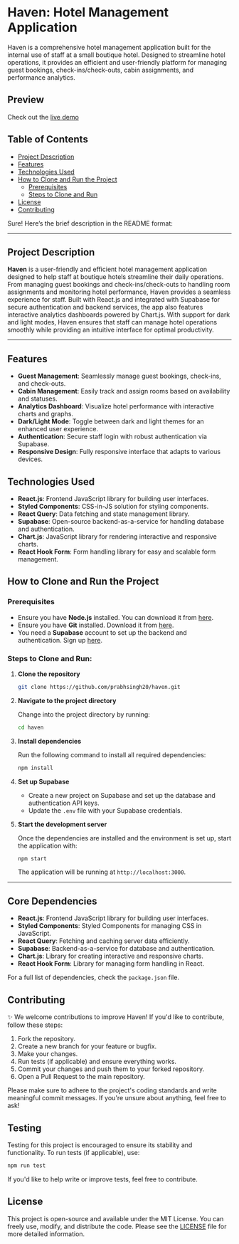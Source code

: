 # Haven: Hotel Management Application

Haven is a comprehensive hotel management application built for the internal use of staff at a small boutique hotel. Designed to streamline hotel operations, it provides an efficient and user-friendly platform for managing guest bookings, check-ins/check-outs, cabin assignments, and performance analytics.

## Preview

Check out the [live demo](https://haven-ten.vercel.app/login)

## Table of Contents

- [Project Description](#project-description)
- [Features](#features)
- [Technologies Used](#technologies-used)
- [How to Clone and Run the Project](#how-to-clone-and-run-the-project)
  - [Prerequisites](#prerequisites)
  - [Steps to Clone and Run](#steps-to-clone-and-run)
- [License](#license)
- [Contributing](#contributing)

Sure! Here’s the brief description in the README format:

---

## Project Description

**Haven** is a user-friendly and efficient hotel management application designed to help staff at boutique hotels streamline their daily operations. From managing guest bookings and check-ins/check-outs to handling room assignments and monitoring hotel performance, Haven provides a seamless experience for staff. Built with React.js and integrated with Supabase for secure authentication and backend services, the app also features interactive analytics dashboards powered by Chart.js. With support for dark and light modes, Haven ensures that staff can manage hotel operations smoothly while providing an intuitive interface for optimal productivity.

---

## Features

- **Guest Management**: Seamlessly manage guest bookings, check-ins, and check-outs.
- **Cabin Management**: Easily track and assign rooms based on availability and statuses.
- **Analytics Dashboard**: Visualize hotel performance with interactive charts and graphs.
- **Dark/Light Mode**: Toggle between dark and light themes for an enhanced user experience.
- **Authentication**: Secure staff login with robust authentication via Supabase.
- **Responsive Design**: Fully responsive interface that adapts to various devices.

## Technologies Used

- **React.js**: Frontend JavaScript library for building user interfaces.
- **Styled Components**: CSS-in-JS solution for styling components.
- **React Query**: Data fetching and state management library.
- **Supabase**: Open-source backend-as-a-service for handling database and authentication.
- **Chart.js**: JavaScript library for rendering interactive and responsive charts.
- **React Hook Form**: Form handling library for easy and scalable form management.

## How to Clone and Run the Project

### Prerequisites

- Ensure you have **Node.js** installed. You can download it from [here](https://nodejs.org/).
- Ensure you have **Git** installed. Download it from [here](https://git-scm.com/).
- You need a **Supabase** account to set up the backend and authentication. Sign up [here](https://supabase.io/).

### Steps to Clone and Run:

1. **Clone the repository**

   ```bash
   git clone https://github.com/prabhsingh20/haven.git
   ```

2. **Navigate to the project directory**

   Change into the project directory by running:

   ```bash
   cd haven
   ```

3. **Install dependencies**

   Run the following command to install all required dependencies:

   ```bash
   npm install
   ```

4. **Set up Supabase**

   - Create a new project on Supabase and set up the database and authentication API keys.
   - Update the `.env` file with your Supabase credentials.

5. **Start the development server**

   Once the dependencies are installed and the environment is set up, start the application with:

   ```bash
   npm start
   ```

   The application will be running at `http://localhost:3000`.

---

## Core Dependencies

- **React.js**: Frontend JavaScript library for building user interfaces.
- **Styled Components**: Styled Components for managing CSS in JavaScript.
- **React Query**: Fetching and caching server data efficiently.
- **Supabase**: Backend-as-a-service for database and authentication.
- **Chart.js**: Library for creating interactive and responsive charts.
- **React Hook Form**: Library for managing form handling in React.

For a full list of dependencies, check the `package.json` file.

## Contributing

✨ We welcome contributions to improve Haven! If you'd like to contribute, follow these steps:

1. Fork the repository.
2. Create a new branch for your feature or bugfix.
3. Make your changes.
4. Run tests (if applicable) and ensure everything works.
5. Commit your changes and push them to your forked repository.
6. Open a Pull Request to the main repository.

Please make sure to adhere to the project's coding standards and write meaningful commit messages. If you're unsure about anything, feel free to ask!

## Testing

Testing for this project is encouraged to ensure its stability and functionality. To run tests (if applicable), use:

```bash
npm run test
```

If you'd like to help write or improve tests, feel free to contribute.

## License

This project is open-source and available under the MIT License. You can freely use, modify, and distribute the code. Please see the [LICENSE](./LICENSE) file for more detailed information.
